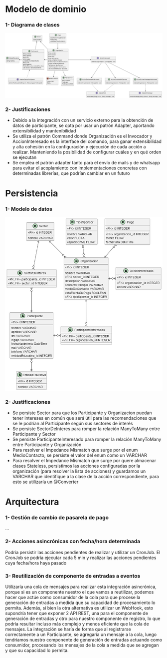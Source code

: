 # Modelo de dominio
### 1- Diagrama de clases
![Diagrama de clases](img.png)

### 2- Justificaciones

- Debido a la integración con un servicio externo para la obtención de datos de participante, se opta por usar un patrón Adapter, aportando extensibilidad y mantenibilidad
- Se utiliza el patrón Command donde Organización es el Invocador y AccionInteresado es la interface del comando, para ganar extensibilidad y alta cohesión en la configuración y ejecución de cada acción a realizar. Manteniendo la posibilidad de configurar cuáles y en qué orden se ejecutan
- Se emplea el patrón adapter tanto para el envío de mails y de whatsapp para evitar el acoplamiento con implementaciones concretas con determinadas librerías, que podrían cambiar en un futuro

# Persistencia
### 1- Modelo de datos
![Modelo de datos](img_1.png)

### 2- Justificaciones

- Se persiste Sector para que los Participante y Organizacion puedan tener intereses en común que será útil para las recomendaciones que se le podrían al Participante según sus sectores de interés
- Se persiste SectorDeInteres para romper la relación ManyToMany entre Participante y Sector
- Se persiste ParticipanteInteresado para romper la relación ManyToMany entre Participante y Organización
- Para resolver el Impedance Mismatch que surge por el enum MedioContacto, se persiste el valor del enum como un VARCHAR
- Para resolver el Impedance Mismatch que surge por quere almacenar clases Stateless, persistimos las acciones configuradas por la organización (para resolver la lista de acciones) y guardamos un VARCHAR que identifique a la clase de la acción correspondiente, para esto se utilizaría un @Converter

# Arquitectura
### 1- Gestión de cambio de pasarela de pago
...

### 2- Acciones asincrónicas con fecha/hora determinada
Podría persistir las acciones pendientes de realizar y utilizar un CronJob.
El CronJob se podría ejecutar cada 5 min y realizar las acciones pendientes cuya fecha/hora haya pasado

### 3- Reutilización de componente de entradas a eventos
Utilizaría una cola de mensajes para realizar esta integración asincrónica, porque si es un componente nuestro el que vamos a reutilizar,
podemos hacer que actúe como consumidor de la cola para que procese la generación de entradas a medida que su capacidad de procesamiento lo permita.
Además, si bien la otra alternativa es utilizar un WebHook, esto supondría tener que exponer 2 API REST, una para el componente de generación de entradas
y otro para nuestro componente de registro, lo que podría resultar incluso más complejo y menos eficiente que la cola de mensajes.
La integración se haría de forma que al registrarse correctamente a un Participante, se agregaría un mensaje a la cola, luego tendríamos nuestro componente
de generación de entradas actuando como consumidor, procesando los mensajes de la cola a medida que se agregan y que su capacidad lo permita.